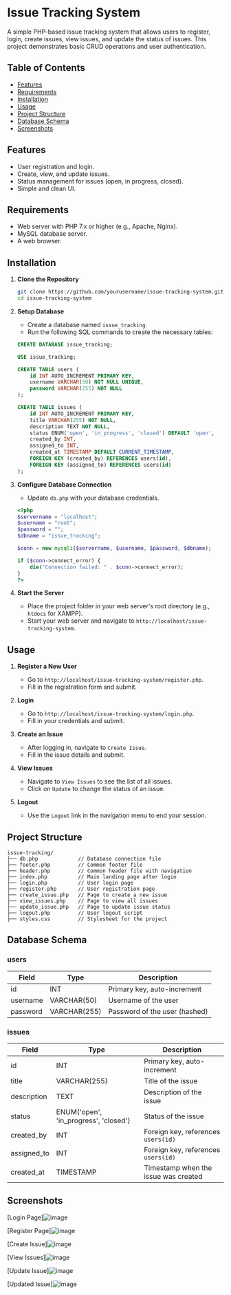 # Issue Tracking System

A simple PHP-based issue tracking system that allows users to register, login, create issues, view issues, and update the status of issues. This project demonstrates basic CRUD operations and user authentication.

## Table of Contents

- [Features](#features)
- [Requirements](#requirements)
- [Installation](#installation)
- [Usage](#usage)
- [Project Structure](#project-structure)
- [Database Schema](#database-schema)
- [Screenshots](#screenshots)

## Features

- User registration and login.
- Create, view, and update issues.
- Status management for issues (open, in progress, closed).
- Simple and clean UI.

## Requirements

- Web server with PHP 7.x or higher (e.g., Apache, Nginx).
- MySQL database server.
- A web browser.

## Installation

1. **Clone the Repository**
    ```bash
    git clone https://github.com/yourusername/issue-tracking-system.git
    cd issue-tracking-system
    ```

2. **Setup Database**
    - Create a database named `issue_tracking`.
    - Run the following SQL commands to create the necessary tables:

    ```sql
    CREATE DATABASE issue_tracking;

    USE issue_tracking;

    CREATE TABLE users (
        id INT AUTO_INCREMENT PRIMARY KEY,
        username VARCHAR(50) NOT NULL UNIQUE,
        password VARCHAR(255) NOT NULL
    );

    CREATE TABLE issues (
        id INT AUTO_INCREMENT PRIMARY KEY,
        title VARCHAR(255) NOT NULL,
        description TEXT NOT NULL,
        status ENUM('open', 'in_progress', 'closed') DEFAULT 'open',
        created_by INT,
        assigned_to INT,
        created_at TIMESTAMP DEFAULT CURRENT_TIMESTAMP,
        FOREIGN KEY (created_by) REFERENCES users(id),
        FOREIGN KEY (assigned_to) REFERENCES users(id)
    );
    ```

3. **Configure Database Connection**
    - Update `db.php` with your database credentials.

    ```php
    <?php
    $servername = "localhost";
    $username = "root";
    $password = "";
    $dbname = "issue_tracking";

    $conn = new mysqli($servername, $username, $password, $dbname);

    if ($conn->connect_error) {
        die("Connection failed: " . $conn->connect_error);
    }
    ?>
    ```

4. **Start the Server**
    - Place the project folder in your web server's root directory (e.g., `htdocs` for XAMPP).
    - Start your web server and navigate to `http://localhost/issue-tracking-system`.

## Usage

1. **Register a New User**
    - Go to `http://localhost/issue-tracking-system/register.php`.
    - Fill in the registration form and submit.

2. **Login**
    - Go to `http://localhost/issue-tracking-system/login.php`.
    - Fill in your credentials and submit.

3. **Create an Issue**
    - After logging in, navigate to `Create Issue`.
    - Fill in the issue details and submit.

4. **View Issues**
    - Navigate to `View Issues` to see the list of all issues.
    - Click on `Update` to change the status of an issue.

5. **Logout**
    - Use the `Logout` link in the navigation menu to end your session.

## Project Structure

```
issue-tracking/
├── db.php             // Database connection file
├── footer.php         // Common footer file
├── header.php         // Common header file with navigation
├── index.php          // Main landing page after login
├── login.php          // User login page
├── register.php       // User registration page
├── create_issue.php   // Page to create a new issue
├── view_issues.php    // Page to view all issues
├── update_issue.php   // Page to update issue status
├── logout.php         // User logout script
├── styles.css         // Stylesheet for the project
```

## Database Schema

### users

| Field    | Type         | Description                      |
|----------|--------------|----------------------------------|
| id       | INT          | Primary key, auto-increment      |
| username | VARCHAR(50)  | Username of the user             |
| password | VARCHAR(255) | Password of the user (hashed)    |

### issues

| Field       | Type                           | Description                         |
|-------------|--------------------------------|-------------------------------------|
| id          | INT                            | Primary key, auto-increment         |
| title       | VARCHAR(255)                   | Title of the issue                  |
| description | TEXT                           | Description of the issue            |
| status      | ENUM('open', 'in_progress', 'closed') | Status of the issue                |
| created_by  | INT                            | Foreign key, references `users(id)` |
| assigned_to | INT                            | Foreign key, references `users(id)` |
| created_at  | TIMESTAMP                      | Timestamp when the issue was created|

## Screenshots

[Login Page]![image](https://github.com/alvin0999/issue-tracking-system/assets/141323723/6d1897c8-1851-4726-94c9-20e75cd5cb3e)


[Register Page]![image](https://github.com/alvin0999/issue-tracking-system/assets/141323723/6d0c65c8-8322-4ce7-86cd-04b4577c3e52)


[Create Issue]![image](https://github.com/alvin0999/issue_tracker/assets/141323723/62ad3b1e-ef01-40ca-a453-89b437269b2c)

[View Issues]![image](https://github.com/alvin0999/issue_tracker/assets/141323723/2021fb0f-d3ca-49ad-bb64-d06dbe0d050b)

[Update Issue]![image](https://github.com/alvin0999/issue_tracker/assets/141323723/2c0e7963-ccba-4367-b902-84ee083626fd)

[Updated Issue]![image](https://github.com/alvin0999/issue-tracking-system/assets/141323723/abcb0808-c28b-4260-bb10-b8796d369d43)

